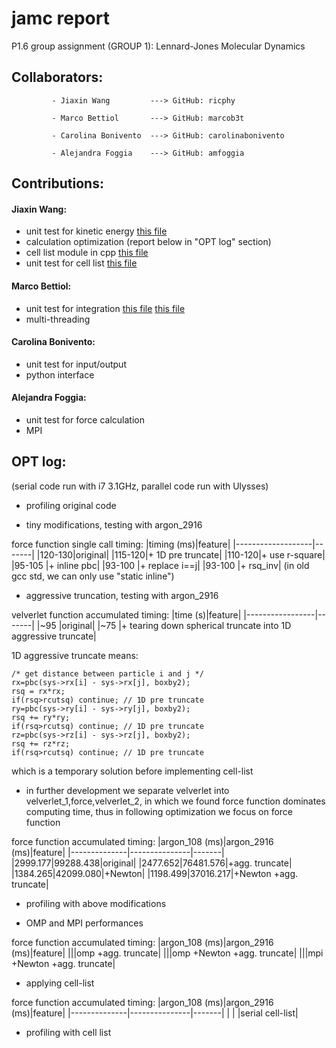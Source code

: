 # jamc report
P1.6 group assignment (GROUP 1): Lennard-Jones Molecular Dynamics

## Collaborators:

             - Jiaxin Wang         ---> GitHub: ricphy 
             
             - Marco Bettiol       ---> GitHub: marcob3t
             
             - Carolina Bonivento  ---> GitHub: carolinabonivento
             
             - Alejandra Foggia    ---> GitHub: amfoggia

## Contributions:

#### Jiaxin Wang:
* unit test for kinetic energy [this file](./test/test_ekin.c)
* calculation optimization (report below in "OPT log" section)
* cell list module in cpp [this file](./src/cell.cc)
* unit test for cell list [this file](./test/test_cell.c)

#### Marco Bettiol:
* unit test for integration [this file](./test/test_velverlet_1.c) [this file](./test/test_velverlet_2.c)
* multi-threading

#### Carolina Bonivento:
* unit test for input/output
* python interface

#### Alejandra Foggia:
* unit test for force calculation
* MPI


## OPT log:
(serial code run with i7 3.1GHz, parallel code run with Ulysses)

* profiling original code


* tiny modifications, testing with argon_2916

force function single call timing:
|timing (ms)|feature|
|-------------------|-------|
|120-130|original|
|115-120|+ 1D pre truncate|
|110-120|+ use r-square|
|95-105 |+ inline pbc|
|93-100 |+ replace i==j|
|93-100 |+ rsq_inv|
(in old gcc std, we can only use "static inline")

* aggressive truncation, testing with argon_2916

velverlet function accumulated timing:
|time (s)|feature|
|-----------------|-------|
|~95 |original|
|~75 |+ tearing down spherical truncate into 1D aggressive truncate|

1D aggressive truncate means:

```
/* get distance between particle i and j */
rx=pbc(sys->rx[i] - sys->rx[j], boxby2);
rsq = rx*rx;
if(rsq>rcutsq) continue; // 1D pre truncate
ry=pbc(sys->ry[i] - sys->ry[j], boxby2);
rsq += ry*ry;
if(rsq>rcutsq) continue; // 1D pre truncate
rz=pbc(sys->rz[i] - sys->rz[j], boxby2);
rsq += rz*rz;
if(rsq>rcutsq) continue; // 1D pre truncate
```
which is a temporary solution before implementing cell-list

* in further development we separate velverlet into velverlet_1,force,velverlet_2, in which we found force function dominates computing time, thus in following optimization we focus on force function

force function accumulated timing:
|argon_108 (ms)|argon_2916 (ms)|feature|
|--------------|---------------|-------|
|2999.177|99288.438|original|
|2477.652|76481.576|+agg. truncate|
|1384.265|42099.080|+Newton|
|1198.499|37016.217|+Newton +agg. truncate|

* profiling with above modifications



* OMP and MPI performances

force function accumulated timing:
|argon_108 (ms)|argon_2916 (ms)|feature|
|||omp +agg. truncate|
|||omp +Newton +agg. truncate|
|||mpi +Newton +agg. truncate|



* applying cell-list

force function accumulated timing:
|argon_108 (ms)|argon_2916 (ms)|feature|
|--------------|---------------|-------|
|              |               |serial cell-list|

* profiling with cell list



